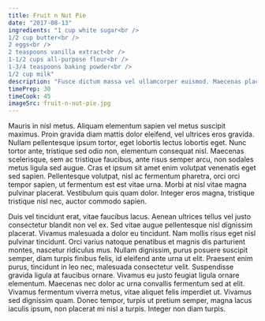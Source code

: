 ```yaml
---
title: Fruit n Nut Pie
date: "2017-08-13"
ingredients: "1 cup white sugar<br />
1/2 cup butter<br />
2 eggs<br />
2 teaspoons vanilla extract<br />
1-1/2 cups all-purpose flour<br />
1-3/4 teaspoons baking powder<br />
1/2 cup milk"
description: "Fusce dictum massa vel ullamcorper euismod. Maecenas placerat lobortis mauris, eget bibendum urna posuere ac. Aenean fermentum at ante id blandit."
timePrep: 30
timeCook: 45
imageSrc: fruit-n-nut-pie.jpg
---
```


Mauris in nisl metus. Aliquam elementum sapien vel metus suscipit maximus. Proin gravida diam mattis dolor eleifend, vel ultrices eros gravida. Nullam pellentesque ipsum tortor, eget lobortis lectus lobortis eget. Nunc tortor ante, tristique sed odio non, elementum consequat nisl. Maecenas scelerisque, sem ac tristique faucibus, ante risus semper arcu, non sodales metus ligula sed augue. Cras et ipsum sit amet enim volutpat venenatis eget sed sapien. Pellentesque volutpat, nisl ac fermentum pharetra, orci orci tempor sapien, ut fermentum est est vitae urna. Morbi at nisl vitae magna pulvinar placerat. Vestibulum quis quam dolor. Integer eros magna, tristique tristique nisl nec, auctor commodo sapien.

Duis vel tincidunt erat, vitae faucibus lacus. Aenean ultrices tellus vel justo consectetur blandit non vel ex. Sed vitae augue pellentesque nisl dignissim placerat. Vivamus malesuada a dolor eu tincidunt. Nam mollis risus eget nisl pulvinar tincidunt. Orci varius natoque penatibus et magnis dis parturient montes, nascetur ridiculus mus. Nullam dignissim, purus posuere suscipit semper, diam turpis finibus felis, id eleifend ante urna ut elit. Praesent enim purus, tincidunt in leo nec, malesuada consectetur velit. Suspendisse gravida ligula at faucibus ornare. Vivamus eu justo feugiat ligula ornare elementum. Maecenas nec dolor ac urna convallis fermentum sed at elit. Vivamus fermentum viverra metus, vitae aliquet felis imperdiet ut. Vivamus sed dignissim quam. Donec tempor, turpis ut pretium semper, magna lacus iaculis ipsum, non placerat mi nisl a turpis. Integer non diam turpis.
